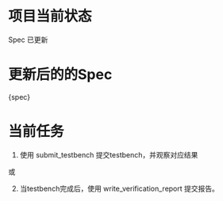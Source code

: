 # 项目当前状态

Spec 已更新


# 更新后的的Spec

{spec}

# 当前任务

1. 使用 submit_testbench 提交testbench，并观察对应结果

或

2. 当testbench完成后，使用 write_verification_report 提交报告。
